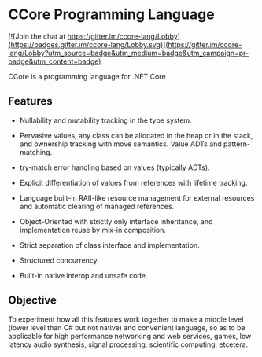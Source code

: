 # CCore Programming Language

[![Join the chat at https://gitter.im/ccore-lang/Lobby](https://badges.gitter.im/ccore-lang/Lobby.svg)](https://gitter.im/ccore-lang/Lobby?utm_source=badge&utm_medium=badge&utm_campaign=pr-badge&utm_content=badge)

CCore is a programming language for .NET Core

## Features

* Nullability and mutability tracking in the type system.

* Pervasive values, any class can be allocated in the heap or in the stack, and ownership tracking with move semantics.
Value ADTs and pattern-matching.

* try-match error handling based on values (typically ADTs).

* Explicit differentiation of values from references with lifetime tracking.

* Language built-in RAII-like resource management for external resources and automatic clearing of managed references.

* Object-Oriented with strictly only interface inheritance, and implementation reuse by mix-in composition.

* Strict separation of class interface and implementation.

* Structured concurrency.

* Built-in native interop and unsafe code.

## Objective

To experiment how all this features work together to make a middle level (lower level than C# but not native) and convenient language, so as to be applicable for high performance networking and web services, games, low latency audio synthesis, signal processing, scientific computing, etcetera.
